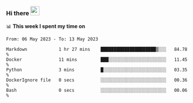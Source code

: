 ### Hi there <a href="https://www.gautamkrishnar.com/"><img src="https://media.giphy.com/media/hvRJCLFzcasrR4ia7z/giphy.gif" width="25px"></a>

📊 **This week I spent my time on**

<!--START_SECTION:waka-->

```text
From: 06 May 2023 - To: 13 May 2023

Markdown            1 hr 27 mins    █████████████████████▒░░░   84.78 %
Docker              11 mins         ███░░░░░░░░░░░░░░░░░░░░░░   11.45 %
Python              3 mins          █░░░░░░░░░░░░░░░░░░░░░░░░   03.35 %
DockerIgnore file   0 secs          ░░░░░░░░░░░░░░░░░░░░░░░░░   00.36 %
Bash                0 secs          ░░░░░░░░░░░░░░░░░░░░░░░░░   00.06 %
```

<!--END_SECTION:waka-->
